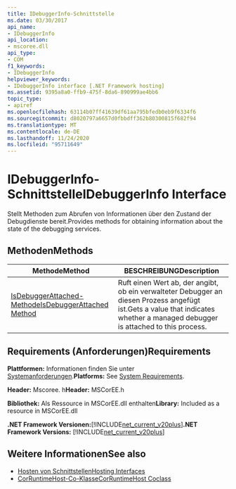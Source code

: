 ```yaml
---
title: IDebuggerInfo-Schnittstelle
ms.date: 03/30/2017
api_name:
- IDebuggerInfo
api_location:
- mscoree.dll
api_type:
- COM
f1_keywords:
- IDebuggerInfo
helpviewer_keywords:
- IDebuggerInfo interface [.NET Framework hosting]
ms.assetid: 9395a8a0-ffb9-475f-8da6-890999ae4bb6
topic_type:
- apiref
ms.openlocfilehash: 63114b07ff41639df61aa795bfedb0eb9f6334f6
ms.sourcegitcommit: d8020797a6657d0fbbdff362b80300815f682f94
ms.translationtype: MT
ms.contentlocale: de-DE
ms.lasthandoff: 11/24/2020
ms.locfileid: "95711649"
---
```

# <a name="idebuggerinfo-interface"></a><span data-ttu-id="56283-102">IDebuggerInfo-Schnittstelle</span><span class="sxs-lookup"><span data-stu-id="56283-102">IDebuggerInfo Interface</span></span>

<span data-ttu-id="56283-103">Stellt Methoden zum Abrufen von Informationen über den Zustand der Debugdienste bereit.</span><span class="sxs-lookup"><span data-stu-id="56283-103">Provides methods for obtaining information about the state of the debugging services.</span></span>  
  
## <a name="methods"></a><span data-ttu-id="56283-104">Methoden</span><span class="sxs-lookup"><span data-stu-id="56283-104">Methods</span></span>  
  
|<span data-ttu-id="56283-105">Methode</span><span class="sxs-lookup"><span data-stu-id="56283-105">Method</span></span>|<span data-ttu-id="56283-106">BESCHREIBUNG</span><span class="sxs-lookup"><span data-stu-id="56283-106">Description</span></span>|  
|------------|-----------------|  
|[<span data-ttu-id="56283-107">IsDebuggerAttached-Methode</span><span class="sxs-lookup"><span data-stu-id="56283-107">IsDebuggerAttached Method</span></span>](idebuggerinfo-isdebuggerattached-method.md)|<span data-ttu-id="56283-108">Ruft einen Wert ab, der angibt, ob ein verwalteter Debugger an diesen Prozess angefügt ist.</span><span class="sxs-lookup"><span data-stu-id="56283-108">Gets a value that indicates whether a managed debugger is attached to this process.</span></span>|  
  
## <a name="requirements"></a><span data-ttu-id="56283-109">Requirements (Anforderungen)</span><span class="sxs-lookup"><span data-stu-id="56283-109">Requirements</span></span>  

 <span data-ttu-id="56283-110">**Plattformen:** Informationen finden Sie unter [Systemanforderungen](../../get-started/system-requirements.md).</span><span class="sxs-lookup"><span data-stu-id="56283-110">**Platforms:** See [System Requirements](../../get-started/system-requirements.md).</span></span>  
  
 <span data-ttu-id="56283-111">**Header:** Mscoree. h</span><span class="sxs-lookup"><span data-stu-id="56283-111">**Header:** MSCorEE.h</span></span>  
  
 <span data-ttu-id="56283-112">**Bibliothek:** Als Ressource in MSCorEE.dll enthalten</span><span class="sxs-lookup"><span data-stu-id="56283-112">**Library:** Included as a resource in MSCorEE.dll</span></span>  
  
 <span data-ttu-id="56283-113">**.NET Framework Versionen:**[!INCLUDE[net_current_v20plus](../../../../includes/net-current-v20plus-md.md)]</span><span class="sxs-lookup"><span data-stu-id="56283-113">**.NET Framework Versions:** [!INCLUDE[net_current_v20plus](../../../../includes/net-current-v20plus-md.md)]</span></span>  
  
## <a name="see-also"></a><span data-ttu-id="56283-114">Weitere Informationen</span><span class="sxs-lookup"><span data-stu-id="56283-114">See also</span></span>

- [<span data-ttu-id="56283-115">Hosten von Schnittstellen</span><span class="sxs-lookup"><span data-stu-id="56283-115">Hosting Interfaces</span></span>](hosting-interfaces.md)
- [<span data-ttu-id="56283-116">CorRuntimeHost-Co-Klasse</span><span class="sxs-lookup"><span data-stu-id="56283-116">CorRuntimeHost Coclass</span></span>](corruntimehost-coclass.md)
